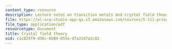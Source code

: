 ```yaml
---
content_type: resource
description: Lecture notes on transition metals and crystal field theory.
file: https://ol-ocw-studio-app-qa.s3.amazonaws.com/courses/5-111-principles-of-chemical-science-fall-2008/c1c824f9d56c6b89055adfa31d7a2c82_lecnotes28.pdf
file_type: application/pdf
resourcetype: Document
title: Crystal field theory
uid: c1c824f9-d56c-6b89-055a-dfa31d7a2c82
---
```


